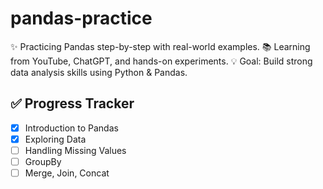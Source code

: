 # pandas-practice
✨ Practicing Pandas step-by-step with real-world examples. 📚 Learning from YouTube, ChatGPT, and hands-on experiments. 💡 Goal: Build strong data analysis skills using Python &amp; Pandas.
## ✅ Progress Tracker

- [x] Introduction to Pandas
- [x] Exploring Data
- [ ] Handling Missing Values
- [ ] GroupBy
- [ ] Merge, Join, Concat
